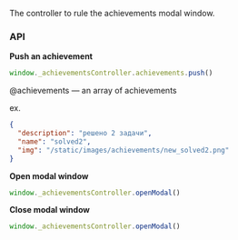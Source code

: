 The controller to rule the achievements modal window.


### API

**Push an achievement**
```javascript
window._achievementsController.achievements.push()
```

@achievements — an array of achievements

ex.
```json
{
  "description": "решено 2 задачи",
  "name": "solved2",
  "img": "/static/images/achievements/new_solved2.png"
}
```


**Open modal window**
```javascript
window._achievementsController.openModal()
```

**Close modal window**
```javascript
window._achievementsController.openModal()
```